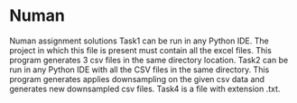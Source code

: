 # Numan
Numan assignment solutions
Task1 can be run in any Python IDE. The project in which this file is present must contain all the excel files. This program generates 3 csv files in the same directory location.
Task2 can be run in any Python IDE with all the CSV files in the same directory. This program generates applies downsampling on the given csv data and generates new downsampled csv files.
Task4 is a file with extension .txt.
